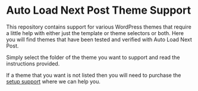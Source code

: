 # Auto Load Next Post Theme Support

This repository contains support for various WordPress themes that require a little help with either just the template or theme selectors or both. Here you will find themes that have been tested and verified with Auto Load Next Post.

Simply select the folder of the theme you want to support and read the instructions provided.

If a theme that you want is not listed then you will need to purchase the [setup support](https://autoloadnextpost.com/product/setup-support/) where we can help you.
